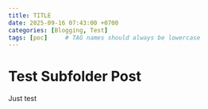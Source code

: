 ```yaml
---
title: TITLE
date: 2025-09-16 07:43:00 +0700
categories: [Blogging, Test]
tags: [poc]     # TAG names should always be lowercase
---
```


# Test Subfolder Post

Just test